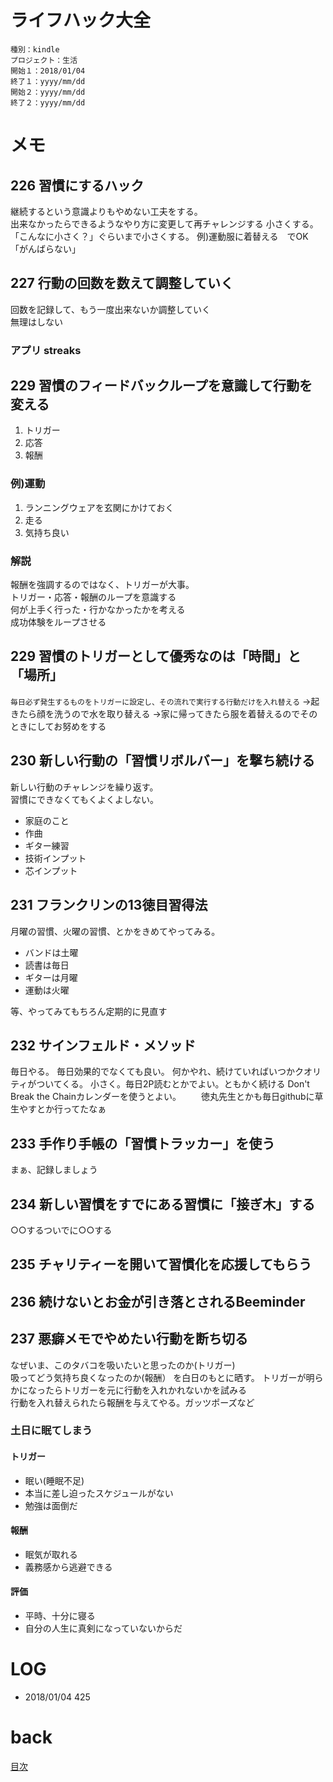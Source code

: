 # ライフハック大全

    種別：kindle
    プロジェクト：生活
    開始１：2018/01/04
    終了１：yyyy/mm/dd
    開始２：yyyy/mm/dd
    終了２：yyyy/mm/dd

# メモ
## 226 習慣にするハック
継続するという意識よりもやめない工夫をする。  
出来なかったらできるようなやり方に変更して再チャレンジする
小さくする。「こんなに小さく？」ぐらいまで小さくする。
例)運動服に着替える　でOK  
「がんばらない」

## 227 行動の回数を数えて調整していく
回数を記録して、もう一度出来ないか調整していく  
無理はしない
### アプリ streaks

## 229 習慣のフィードバックループを意識して行動を変える
1. トリガー
1. 応答
1. 報酬

### 例)運動
1. ランニングウェアを玄関にかけておく
1. 走る
1. 気持ち良い

### 解説
報酬を強調するのではなく、トリガーが大事。  
トリガー・応答・報酬のループを意識する  
何が上手く行った・行かなかったかを考える  
成功体験をループさせる

## 229 習慣のトリガーとして優秀なのは「時間」と「場所」
```毎日必ず発生するものをトリガーに設定し、その流れで実行する行動だけを入れ替える```
→起きたら顔を洗うので水を取り替える
→家に帰ってきたら服を着替えるのでそのときにしてお努めをする

## 230 新しい行動の「習慣リボルバー」を撃ち続ける
新しい行動のチャレンジを繰り返す。  
習慣にできなくてもくよくよしない。  
- 家庭のこと
- 作曲
- ギター練習
- 技術インプット
- 芯インプット

## 231 フランクリンの13徳目習得法
月曜の習慣、火曜の習慣、とかをきめてやってみる。
- バンドは土曜
- 読書は毎日
- ギターは月曜
- 運動は火曜

等、やってみてもちろん定期的に見直す

## 232 サインフェルド・メソッド
毎日やる。
毎日効果的でなくても良い。
何かやれ、続けていればいつかクオリティがついてくる。
小さく。毎日2P読むとかでよい。ともかく続ける
Don't Break the Chainカレンダーを使うとよい。
　　徳丸先生とかも毎日githubに草生やすとか行ってたなぁ

## 233 手作り手帳の「習慣トラッカー」を使う
まぁ、記録しましょう

## 234 新しい習慣をすでにある習慣に「接ぎ木」する
○○するついでに○○する

## 235 チャリティーを開いて習慣化を応援してもらう

## 236 続けないとお金が引き落とされるBeeminder

## 237 悪癖メモでやめたい行動を断ち切る
なぜいま、このタバコを吸いたいと思ったのか(トリガー)   
吸ってどう気持ち良くなったのか(報酬）
を白日のもとに晒す。
トリガーが明らかになったらトリガーを元に行動を入れかれないかを試みる  
行動を入れ替えられたら報酬を与えてやる。ガッツポーズなど
### 土日に眠てしまう
#### トリガー
- 眠い(睡眠不足)
- 本当に差し迫ったスケジュールがない
- 勉強は面倒だ
#### 報酬
- 眠気が取れる
- 義務感から逃避できる

#### 評価
- 平時、十分に寝る
- 自分の人生に真剣になっていないからだ

## 


# LOG
- 2018/01/04 425

# back
[目次](README.md)

